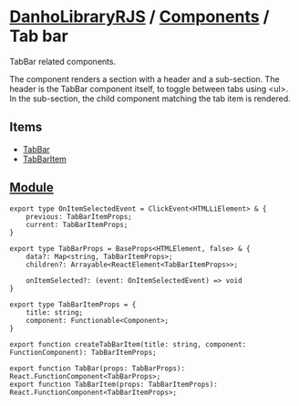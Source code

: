 # [DanhoLibraryRJS](../../index.md) / [Components](../index.md) / Tab bar
TabBar related components.

The component renders a section with a header and a sub-section. The header is the TabBar component itself, to toggle between tabs using \<ul>.
In the sub-section, the child component matching the tab item is rendered.

## Items
* [TabBar](./TabBar.md)
* [TabBarItem](./TabBarItem.md)

## [Module](../../../src/components/TabBar/index.tsx)
```tsx
export type OnItemSelectedEvent = ClickEvent<HTMLLiElement> & {
    previous: TabBarItemProps;
    current: TabBarItemProps;
}

export type TabBarProps = BaseProps<HTMLElement, false> & {
    data?: Map<string, TabBarItemProps>;
    children?: Arrayable<ReactElement<TabBarItemProps>>;

    onItemSelected?: (event: OnItemSelectedEvent) => void
}

export type TabBarItemProps = {
    title: string;
    component: Functionable<Component>;
}

export function createTabBarItem(title: string, component: FunctionComponent): TabBarItemProps;

export function TabBar(props: TabBarProps): React.FunctionComponent<TabBarProps>;
export function TabBarItem(props: TabBarItemProps): React.FunctionComponent<TabBarItemProps>;
```